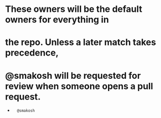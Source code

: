 # These owners will be the default owners for everything in
# the repo. Unless a later match takes precedence,
# @smakosh will be requested for review when someone opens a pull request.
*       @smakosh